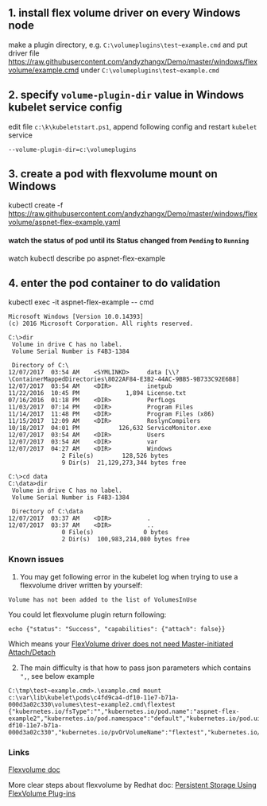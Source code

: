 ## 1. install flex volume driver on every Windows node
make a plugin directory, e.g. `C:\volumeplugins\test~example.cmd` and put driver file https://raw.githubusercontent.com/andyzhangx/Demo/master/windows/flexvolume/example.cmd under `C:\volumeplugins\test~example.cmd`

## 2. specify `volume-plugin-dir` value in Windows kubelet service config
edit file `c:\k\kubeletstart.ps1`, append following config and restart `kubelet` service
```
--volume-plugin-dir=c:\volumeplugins
```

## 3. create a pod with flexvolume mount on Windows
kubectl create -f https://raw.githubusercontent.com/andyzhangx/Demo/master/windows/flexvolume/aspnet-flex-example.yaml

#### watch the status of pod until its Status changed from `Pending` to `Running`
watch kubectl describe po aspnet-flex-example

## 4. enter the pod container to do validation
kubectl exec -it aspnet-flex-example -- cmd

```
Microsoft Windows [Version 10.0.14393]
(c) 2016 Microsoft Corporation. All rights reserved.

C:\>dir
 Volume in drive C has no label.
 Volume Serial Number is F4B3-1384

 Directory of C:\
12/07/2017  03:54 AM    <SYMLINKD>     data [\\?\ContainerMappedDirectories\8022AF84-E3B2-44AC-9BB5-9B733C92E6B8]
12/07/2017  03:54 AM    <DIR>          inetpub
11/22/2016  10:45 PM             1,894 License.txt
07/16/2016  01:18 PM    <DIR>          PerfLogs
11/03/2017  07:14 PM    <DIR>          Program Files
11/14/2017  11:48 PM    <DIR>          Program Files (x86)
11/15/2017  12:09 AM    <DIR>          RoslynCompilers
10/18/2017  04:01 PM           126,632 ServiceMonitor.exe
12/07/2017  03:54 AM    <DIR>          Users
12/07/2017  03:54 AM    <DIR>          var
12/07/2017  04:27 AM    <DIR>          Windows
               2 File(s)        128,526 bytes
               9 Dir(s)  21,129,273,344 bytes free

C:\>cd data
C:\data>dir
 Volume in drive C has no label.
 Volume Serial Number is F4B3-1384

 Directory of C:\data
12/07/2017  03:37 AM    <DIR>          .
12/07/2017  03:37 AM    <DIR>          ..
               0 File(s)              0 bytes
               2 Dir(s)  100,983,214,080 bytes free
```

### Known issues
1. You may get following error in the kubelet log when trying to use a flexvolume driver written by yourself:
```
Volume has not been added to the list of VolumesInUse
```
You could let flexvolume plugin return following:
```
echo {"status": "Success", "capabilities": {"attach": false}}
```
Which means your [FlexVolume driver does not need Master-initiated Attach/Detach](https://docs.openshift.org/latest/install_config/persistent_storage/persistent_storage_flex_volume.html#flex-volume-drivers-without-master-initiated-attach-detach)

2. The main difficulty is that how to pass json parameters which contains `",`, see below example
```
C:\tmp\test~example.cmd>.\example.cmd mount c:\var\lib\kubelet\pods\c4fd9ca4-df10-11e7-b71a-000d3a02c330\volumes\test~example2.cmd\flextest   {"kubernetes.io/fsType":"","kubernetes.io/pod.name":"aspnet-flex-example2","kubernetes.io/pod.namespace":"default","kubernetes.io/pod.uid":"c4fd9ca4-df10-11e7-b71a-000d3a02c330","kubernetes.io/pvOrVolumeName":"flextest","kubernetes.io/readwrite":"rw","kubernetes.io/serviceAccount.name":"default"}
```

### Links
[Flexvolume doc](https://github.com/kubernetes/community/blob/master/contributors/devel/flexvolume.md)

More clear steps about flexvolume by Redhat doc: [Persistent Storage Using FlexVolume Plug-ins](https://docs.openshift.org/latest/install_config/persistent_storage/persistent_storage_flex_volume.html)
